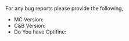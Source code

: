 


For any bug reports please provide the following,

* MC Version:
* C&B Version:
* Do You have Optifine:
